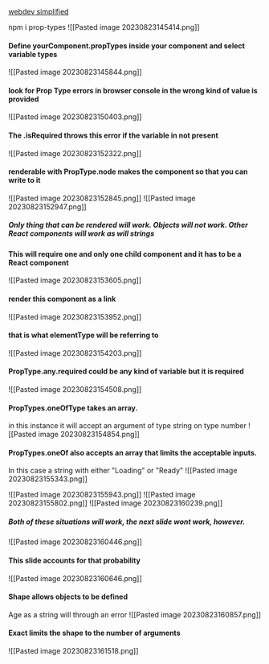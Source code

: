 [webdev simplified](https://blog.webdevsimplified.com/2020-12/react-prop-types/)

npm i prop-types
![[Pasted image 20230823145414.png]]

#### Define yourComponent.propTypes inside your component and select variable types
![[Pasted image 20230823145844.png]]


#### look for Prop Type errors in browser console in the wrong kind of value is provided
![[Pasted image 20230823150403.png]]

#### The .isRequired throws this error if the variable in not present
![[Pasted image 20230823152322.png]]


#### renderable with PropType.node makes the component so that you can write to it
![[Pasted image 20230823152845.png]]
![[Pasted image 20230823152947.png]]
##### Only thing that can be rendered will work. Objects will not work. Other React components will work as will strings



#### This will require one and only one child component and it has to be a React component
![[Pasted image 20230823153605.png]]



#### render this component as a link
![[Pasted image 20230823153952.png]]
#### that is what elementType will be referring to
![[Pasted image 20230823154203.png]]

#### PropType.any.required could be any kind of variable but it is required
![[Pasted image 20230823154508.png]]

#### PropTypes.oneOfType takes an array.
in this instance it will accept an argument of type string on type number
![[Pasted image 20230823154854.png]]

#### PropTypes.oneOf also accepts an array that limits the acceptable inputs.
In this case a string with either "Loading" or "Ready"
![[Pasted image 20230823155343.png]]


![[Pasted image 20230823155943.png]]
![[Pasted image 20230823155802.png]]
![[Pasted image 20230823160239.png]]
##### Both of these situations will work, the next slide wont work, however.
![[Pasted image 20230823160446.png]]
#### This slide accounts for that probability
![[Pasted image 20230823160646.png]]

#### Shape allows objects to be defined
Age as a string will through an error
![[Pasted image 20230823160857.png]]


#### Exact limits the shape to the number of arguments
![[Pasted image 20230823161518.png]]
